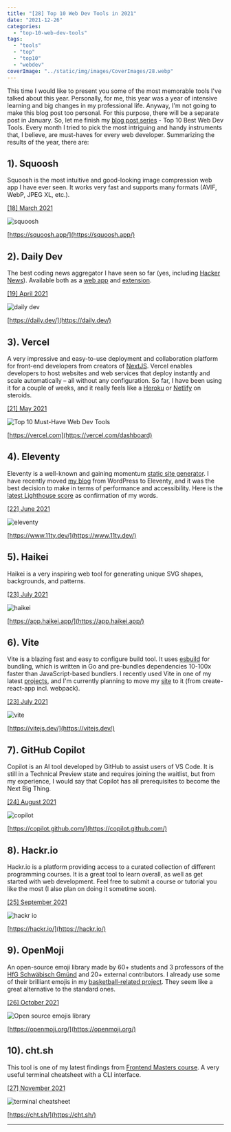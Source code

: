 ```yaml
---
title: "[28] Top 10 Web Dev Tools in 2021"
date: "2021-12-26"
categories:
  - "top-10-web-dev-tools"
tags:
  - "tools"
  - "top"
  - "top10"
  - "webdev"
coverImage: "../static/img/images/CoverImages/28.webp"
---
```


This time I would like to present you some of the most memorable tools I've talked about this year. Personally, for me, this year was a year of intensive learning and big changes in my professional life. Anyway, I'm not going to make this blog post too personal. For this purpose, there will be a separate post in January. So, let me finish my [blog post series](https://www.create-react-app.com/tags/top) - Top 10 Best Web Dev Tools. Every month I tried to pick the most intriguing and handy instruments that, I believe, are must-haves for every web developer. Summarizing the results of the year, there are:

## 1). Squoosh

Squoosh is the most intuitive and good-looking image compression web app I have ever seen. It works very fast and supports many formats (AVIF, WebP, JPEG XL, etc.).

[[18] March 2021](https://www.create-react-app.com/posts/2021-03-08-18-top-10-web-dev-tools-03-2021/)

![squoosh](https://reverent-carson-67c52e.netlify.app/static/img/images/18/Screenshot-2021-03-07-at-21.44.16.png)

[https://squoosh.app/](https://squoosh.app/)

## 2). Daily Dev

The best coding news aggregator I have seen so far (yes, including [Hacker News](https://www.create-react-app.com/posts/2020-12-05-15-best-developer-resources-in-2020/)). Available both as a [web app](https://app.daily.dev/) and [extension](https://r.daily.dev/chrome).

[[19] April 2021](https://www.create-react-app.com/posts/2021-04-06-top-10-web-dev-tools-04-2021/)

![daily dev](https://reverent-carson-67c52e.netlify.app/static/img/images/19/Screenshot-2021-04-06-at-16.30.36.png)

[https://daily.dev/](https://daily.dev/)

## 3). Vercel

A very impressive and easy-to-use deployment and collaboration platform for front-end developers from creators of [NextJS](https://nextjs.org/). Vercel enables developers to host websites and web services that deploy instantly and scale automatically – all without any configuration. So far, I have been using it for a couple of weeks, and it really feels like a [Heroku](https://heroku.com/) or [Netlify](https://www.netlify.com/) on steroids.

[[21] May 2021](https://www.create-react-app.com/posts/2021-05-10-top-10-web-dev-tools-05-2021/)

![Top 10 Must-Have Web Dev Tools](https://reverent-carson-67c52e.netlify.app/static/img/images/21/Screenshot-2021-05-10-at-11.11.06.png)

[https://vercel.com](https://vercel.com/dashboard)

## 4). Eleventy

Eleventy is a well-known and gaining momentum [static site generator](https://jamstack.org/generators/). I have recently moved [my blog](https://www.create-react-app.com/) from WordPress to Eleventy, and it was the best decision to make in terms of performance and accessibility. Here is the [latest Lighthouse score](https://crappblog.netlify.app/blog-on-vercel/) as confirmation of my words.

[[22] June 2021](https://www.create-react-app.com/posts/2021-06-15-top-10-web-dev-tools-06-2021/)

![eleventy](https://reverent-carson-67c52e.netlify.app/static/img/images/22/11ty.webp)

[https://www.11ty.dev/](https://www.11ty.dev/)

## 5). Haikei

Haikei is a very inspiring web tool for generating unique SVG shapes, backgrounds, and patterns.

[[23] July 2021](https://www.create-react-app.com/posts/2021-07-12-top-10-web-dev-tools-07-2021/)

![haikei](https://www.create-react-app.com/static/img/images/23/haikei.webp)

[https://app.haikei.app/](https://app.haikei.app/)

## 6). Vite

Vite is a blazing fast and easy to configure build tool. It uses [esbuild](https://esbuild.github.io/) for bundling, which is written in Go and pre-bundles dependencies 10-100x faster than JavaScript-based bundlers. I recently used Vite in one of my latest [projects](https://vaccine2021.vercel.app/), and I'm currently planning to move my [site](https://villivald.com) to it (from create-react-app incl. webpack).

[[23] July 2021](https://www.create-react-app.com/posts/2021-07-12-top-10-web-dev-tools-07-2021/)

![vite](https://www.create-react-app.com/static/img/images/23/vite.webp)

[https://vitejs.dev/](https://vitejs.dev/)

## 7). GitHub Copilot

Copilot is an AI tool developed by GitHub to assist users of VS Code. It is still in a Technical Preview state and requires joining the waitlist, but from my experience, I would say that Copilot has all prerequisites to become the Next Big Thing.

[[24] August 2021](https://www.create-react-app.com/posts/2021-08-17-top-10-web-dev-tools-08-2021/)

![copilot](https://www.create-react-app.com/static/img/images/24/copilot.webp)

[https://copilot.github.com/](https://copilot.github.com/)

## 8). Hackr.io

Hackr.io is a platform providing access to a curated collection of different programming courses. It is a great tool to learn overall, as well as get started with web development. Feel free to submit a course or tutorial you like the most (I also plan on doing it sometime soon).

[[25] September 2021](https://www.create-react-app.com/posts/2021-09-16-top-10-web-dev-tools-09-2021/)

![hackr io](https://www.create-react-app.com/static/img/images/25/hackr.webp)

[https://hackr.io/](https://hackr.io/)

## 9). OpenMoji

An open-source emoji library made by 60+ students and 3 professors of the [HfG Schwäbisch Gmünd](https://www.hfg-gmuend.de/) and 20+ external contributors. I already use some of their brilliant emojis in my [basketball-related project](https://koripallopaikat.com/). They seem like a great alternative to the standard ones.

[[26] October 2021](https://www.create-react-app.com/posts/2021-10-19-top-10-web-dev-tools-10-2021/)

![Open source emojis library](https://www.create-react-app.com/static/img/images/26/openmoji.webp)

[https://openmoji.org/](https://openmoji.org/)

## 10). cht.sh

This tool is one of my latest findings from [Frontend Masters course](https://frontendmasters.com/courses/developer-productivity/). A very useful terminal cheatsheet with a CLI interface.

[[27] November 2021](https://www.create-react-app.com/posts/2021-11-29-top-10-web-dev-tools-11-2021/)

![terminal cheatsheet](https://www.create-react-app.com/static/img/images/27/cheat.webp)

[https://cht.sh/](https://cht.sh/)

---
